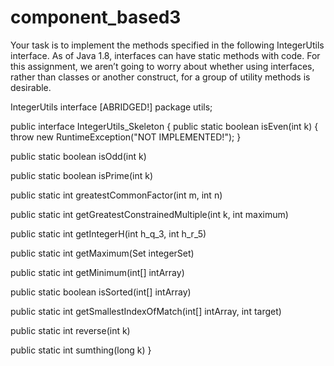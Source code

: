 # component_based3

Your task is to implement the methods specified in the following IntegerUtils interface. As of Java 1.8, 
interfaces can have static methods with code. For this assignment, we aren’t going to worry about whether using interfaces, rather than classes or another construct, for a group of utility methods is desirable. 
 
IntegerUtils interface [ABRIDGED!] 
package utils; 
 
public interface IntegerUtils_Skeleton 
{ 
 public static boolean isEven(int k) 
 { 
  throw new RuntimeException("NOT IMPLEMENTED!"); 
 } 
 
 public static boolean isOdd(int k) 
  
public static boolean isPrime(int k) 
  
public static int greatestCommonFactor(int m, int n) 
  
 public static int getGreatestConstrainedMultiple(int k, int maximum) 
  
public static int getIntegerH(int h_q_3, int h_r_5) 
 
public static int getMaximum(Set<Integer> integerSet) 
 
 public static int getMinimum(int[] intArray) 
  
 public static boolean isSorted(int[] intArray) 
 
 public static int getSmallestIndexOfMatch(int[] intArray, int target) 
  
public static int reverse(int k) 
  
public static int sumthing(long k) 
} 
